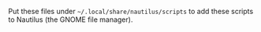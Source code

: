 Put these files under `~/.local/share/nautilus/scripts` to add these scripts to Nautilus (the GNOME file manager).
